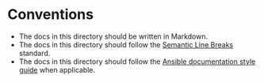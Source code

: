 # Conventions

- The docs in this directory should be written in Markdown.
- The docs in this directory should follow the [Semantic Line Breaks][1] standard.
- The docs in this directory should follow the [Ansible documentation style guide][2]
  when applicable.

[1]: https://sembr.org/
[2]: https://docs.ansible.com/ansible/latest/dev_guide/style_guide/basic_rules.html
